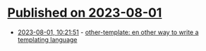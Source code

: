 # [Published on 2023-08-01](index.md)

* [2023-08-01, 10:21:51](https://lobste.rs/s/a8rpfe/other_template_en_other_way_write) - [other-template: en other way to write a templating language](https://github.com/xcombelle/other-template)
